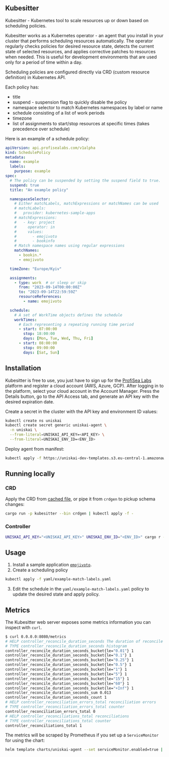 ## Kubesitter

Kubesitter - Kubernetes tool to scale resources up or down based on scheduling policies.

Kubesitter works as a Kubernetes operator - an agent that you install in your cluster that performs scheduling resources automatically. The operator regularly checks policies for desired resource state, detects the current state of selected resources, and applies corrective patches to resources when needed. This is useful for development environments that are used only for a period of time within a day.

Scheduling policies are configured directly via CRD (custom resource definition) in Kubernetes API.

Each policy has:
- title
- suspend - suspension flag to quickly disable the policy
- namespace selector to match Kubernetes namespaces by label or name
- schedule consisting of a list of work periods
- timezone
- list of assignments to start/stop resources at specific times (takes precedence over schedule)

Here is an example of a schedule policy:
```yaml
apiVersion: api.profisealabs.com/v1alpha
kind: SchedulePolicy
metadata:
  name: example
  labels:
    purpose: example
spec:
  # The policy can be suspended by setting the suspend field to true.
  suspend: true
  title: "An example policy"

  namespaceSelector:
    # Either matchLabels, matchExpressions or matchNames can be used
    # matchLabels:
    #   provider: kubernetes-sample-apps
    # matchExpressions:
    #   - key: project
    #     operator: in
    #     values:
    #       - emojivoto
    #       - bookinfo
    # Match namespace names using regular expressions
    matchNames:
      - bookin.*
      - emojivoto

  timeZone: "Europe/Kyiv"

  assignments:
    - type: work  # or sleep or skip
      from: "2023-09-14T00:00:00Z"
      to: "2023-09-14T22:59:59Z"
      resourceReferences:
        - name: emojivoto

  schedule:   
    # A set of WorkTime objects defines the schedule
    workTimes:
      # Each representing a repeating running time period
      - start: 07:00:00
        stop: 18:00:00
        days: [Mon, Tue, Wed, Thu, Fri]
      - start: 08:00:00
        stop: 09:00:00
        days: [Sat, Sun]
```

## Installation

Kubesitter is free to use, you just have to sign up for the [ProfiSea Labs](https://profisealabs.com/) platform and register a cloud account (AWS, Azure, GCP).
After logging in to the platform, select your cloud account in the Account Manager. Press the Details button, go to the API Access tab, and generate an API key with the desired expiration date.

Create a secret in the cluster with the API key and environment ID values:
```sh
kubectl create ns uniskai
kubectl create secret generic uniskai-agent \
  -n uniskai \
  --from-literal=UNISKAI_API_KEY=<API_KEY> \
  --from-literal=UNISKAI_ENV_ID=<ENV_ID>
```

Deploy agent from manifest:
```sh
kubectl apply -f https://uniskai-dev-templates.s3.eu-central-1.amazonaws.com/kubernetes-agent/versions/0.0.x/deployment.yaml
```

## Running locally

### CRD

Apply the CRD from [cached file](yaml/crds.yaml), or pipe it from `crdgen` to pickup schema changes:

```sh
cargo run -p kubesitter --bin crdgen | kubectl apply -f -
```

### Controller

```sh
UNISKAI_API_KEY="<UNISKAI_API_KEY>" UNISKAI_ENV_ID="<ENV_ID>" cargo r -p agent
```

## Usage

1. Install a sample application [`emojivoto`](https://github.com/digitalocean/kubernetes-sample-apps/tree/master/emojivoto-example).
2. Create a scheduling policy
```sh
kubectl apply -f yaml/example-match-labels.yaml
```
3. Edit the schedule in the `yaml/example-match-labels.yaml` policy to update the desired state and apply policy.

## Metrics

The Kubesitter web server exposes some metrics information you can inspect with `curl`.

```sh
$ curl 0.0.0.0:8080/metrics
# HELP controller_reconcile_duration_seconds The duration of reconcile to complete in seconds
# TYPE controller_reconcile_duration_seconds histogram
controller_reconcile_duration_seconds_bucket{le="0.01"} 1
controller_reconcile_duration_seconds_bucket{le="0.1"} 1
controller_reconcile_duration_seconds_bucket{le="0.25"} 1
controller_reconcile_duration_seconds_bucket{le="0.5"} 1
controller_reconcile_duration_seconds_bucket{le="1"} 1
controller_reconcile_duration_seconds_bucket{le="5"} 1
controller_reconcile_duration_seconds_bucket{le="15"} 1
controller_reconcile_duration_seconds_bucket{le="60"} 1
controller_reconcile_duration_seconds_bucket{le="+Inf"} 1
controller_reconcile_duration_seconds_sum 0.013
controller_reconcile_duration_seconds_count 1
# HELP controller_reconciliation_errors_total reconciliation errors
# TYPE controller_reconciliation_errors_total counter
controller_reconciliation_errors_total 0
# HELP controller_reconciliations_total reconciliations
# TYPE controller_reconciliations_total counter
controller_reconciliations_total 1
```

The metrics will be scraped by Prometheus if you set up a `ServiceMonitor` for using the chart:
```sh
helm template charts/uniskai-agent --set serviceMonitor.enabled=true | kubectl apply -f -
```
